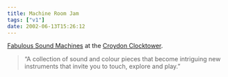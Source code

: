 ```yaml
---
title: Machine Room Jam
tags: ["v1"]
date: 2002-06-13T15:26:12
---
```


[Fabulous Sound Machines][1] at the [Croydon Clocktower][2].

> &#8220;A collection of sound and colour pieces that become intriguing new instruments that invite you to touch, explore and play.&#8221;

[1]: http://www.croydon.gov.uk/ledept/clocktower/EventsDB/Exhibitionsnm.asp#788 "the Fabulous Sound Machines exhibition"
[2]: http://www.croydon.gov.uk/ledept/clocktower/ "the Croydon Clocktower"
